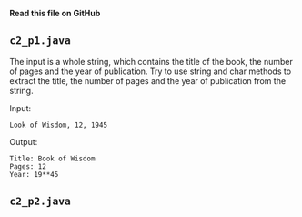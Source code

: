 **Read this file on GitHub**

## `c2_p1.java`

The input is a whole string, which contains the title of the book, the number of pages and the year of publication.
Try to use string and char methods to extract the title, the number of pages and the year of publication from the string.

Input:

```
Look of Wisdom, 12, 1945
```

Output:

```
Title: Book of Wisdom
Pages: 12
Year: 19**45
```

## `c2_p2.java`


